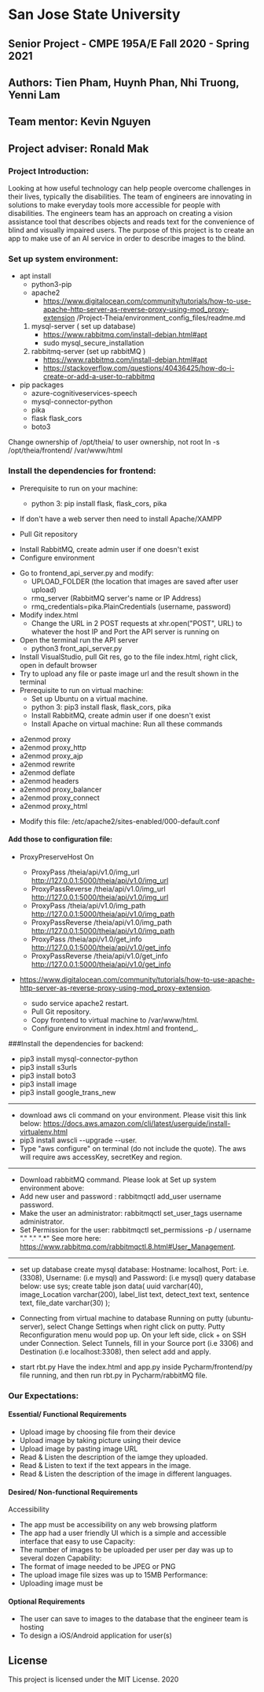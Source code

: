 
# San Jose State University
## Senior Project - CMPE 195A/E  Fall 2020 - Spring 2021
## Authors: Tien Pham, Huynh Phan, Nhi Truong, Yenni Lam
## Team mentor: Kevin Nguyen
## Project adviser: Ronald Mak 


### Project Introduction:
Looking at how useful technology can help people overcome challenges in their lives, 
typically the disabilities. The team of engineers are innovating in solutions to make
 everyday tools more accessible for people with disabilities. The engineers team has an 
 approach on creating a vision assistance tool that describes objects and reads text for 
 the convenience of blind and visually impaired users. The purpose of this project is to 
 create an app to make use of an AI service in order to describe images to the blind.
 
 
 ### Set up system environment:
 * apt install
	- python3-pip
	- apache2
		- https://www.digitalocean.com/community/tutorials/how-to-use-apache-http-server-as-reverse-proxy-using-mod_proxy-extension
		/Project-Theia/environment_config_files/readme.md
	1. mysql-server ( set up database)
		- https://www.rabbitmq.com/install-debian.html#apt
		* sudo mysql_secure_installation
	2. rabbitmq-server (set up rabbitMQ )
		- https://www.rabbitmq.com/install-debian.html#apt
		- https://stackoverflow.com/questions/40436425/how-do-i-create-or-add-a-user-to-rabbitmq
* pip packages
	- azure-cognitiveservices-speech
	- mysql-connector-python
	- pika
	- flask flask_cors
	- boto3

Change ownership of /opt/theia/ to user ownership, not root
ln -s /opt/theia/frontend/ /var/www/html

### Install the dependencies for frontend:
* Prerequisite to run on your machine:
  - python 3: pip install flask, flask_cors, pika

* If don't have a web server then need to install Apache/XAMPP

* Pull Git repository

- Install RabbitMQ, create admin user if one doesn't exist
- Configure environment
* Go to frontend_api_server.py and modify:
   - UPLOAD_FOLDER (the location that images are saved after user upload)
   - rmq_server (RabbitMQ server's name or IP Address)
   - rmq_credentials=pika.PlainCredentials (username, password)
* Modify index.html
   - Change the URL in 2 POST requests at xhr.open("POST", URL) to whatever the host IP and Port the API server is running on
* Open the terminal run the API server
   * python3 front_api_server.py
* Install VisualStudio, pull Git res, go to the file index.html, right click, open in default browser
* Try to upload any file or paste image url and the result shown in the terminal
* Prerequisite to run on virtual machine:
   * Set up Ubuntu on a virtual machine.
   * python 3: pip3 install flask, flask_cors, pika
   * Install RabbitMQ, create admin user if one doesn't exist
   * Install Apache on virtual machine: Run all these commands
- a2enmod proxy
- a2enmod proxy_http
- a2enmod proxy_ajp
- a2enmod rewrite
- a2enmod deflate
- a2enmod headers
- a2enmod proxy_balancer
- a2enmod proxy_connect
- a2enmod proxy_html
* Modify this file: /etc/apache2/sites-enabled/000-default.conf

####  Add those to configuration file: 
   * ProxyPreserveHost On
       * ProxyPass /theia/api/v1.0/img_url http://127.0.0.1:5000/theia/api/v1.0/img_url
       * ProxyPassReverse /theia/api/v1.0/img_url http://127.0.0.1:5000/theia/api/v1.0/img_url
       * ProxyPass /theia/api/v1.0/img_path http://127.0.0.1:5000/theia/api/v1.0/img_path
       * ProxyPassReverse /theia/api/v1.0/img_path http://127.0.0.1:5000/theia/api/v1.0/img_path
       * ProxyPass /theia/api/v1.0/get_info http://127.0.0.1:5000/theia/api/v1.0/get_info
       * ProxyPassReverse /theia/api/v1.0/get_info http://127.0.0.1:5000/theia/api/v1.0/get_info

 
* https://www.digitalocean.com/community/tutorials/how-to-use-apache-http-server-as-reverse-proxy-using-mod_proxy-extension.
   * sudo service apache2 restart.
   * Pull Git repository.
   * Copy frontend to virtual machine to /var/www/html.
   * Configure environment in index.html and frontend_.

###Install the dependencies for backend:
- pip3 install mysql-connector-python
- pip3 install s3urls
- pip3 install boto3
- pip3 install image
- pip3 install google_trans_new
______________________________________________
- download aws cli command on your environment. Please visit this link below: https://docs.aws.amazon.com/cli/latest/userguide/install-virtualenv.html
- pip3 install awscli --upgrade --user.
- Type "aws configure" on terminal (do not include the quote). The aws will require aws accessKey, secretKey and region.
______________________________________________
- Download rabbitMQ command. Please look at Set up system environment above:
- Add new user and password : rabbitmqctl add_user username password.
- Make the user an administrator: rabbitmqctl set_user_tags username administrator.
- Set Permission for the user: rabbitmqctl set_permissions -p / username "." "." ".*" See more here: https://www.rabbitmq.com/rabbitmqctl.8.html#User_Management.
_____________________________________________
- set up database create mysql database: Hostname: localhost, Port: i.e.(3308), Username: (i.e mysql) and Password: (i.e mysql) query database below: use sys; create table json data( uuid varchar(40), image_Location varchar(200), label_list text, detect_text text, sentence text, file_date varchar(30) );
 
- Connecting from virtual machine to database Running on putty (ubuntu-server), select Change Settings when right click on putty. Putty Reconfiguration menu would pop up. On your left side, click + on SSH under Connection. Select Tunnels, fill in your Source port (i.e 3306) and Destination (i.e localhost:3308), then select add and apply.
 
- start rbt.py Have the index.html and app.py inside Pycharm/frontend/py file running, and then run rbt.py in Pycharm/rabbitMQ file.

### Our Expectations:
#### Essential/ Functional Requirements
* Upload image by choosing file from their device
* Upload image by taking picture using their device
* Upload image by pasting image URL
* Read & Listen the description of the iamge they uploaded.
* Read & Listen to text if the text appears in the image.
* Read & Listen the description of the image in different languages.
#### Desired/ Non-functional Requirements
Accessibility
* The app must be accessibility on any web browsing platform
* The app had a user friendly UI which is a simple and accessible interface that easy to use
Capacity:
* The number of images to be uploaded per user per day was up to several dozen
Capability:
* The format of image needed to be JPEG or PNG
* The upload image file sizes was up to 15MB
Performance:
* Uploading image must be 

#### Optional Requirements
* The user can save to images to the database that the engineer team is hosting
* To design a iOS/Android application for user(s)   

## License

This project is licensed under the MIT License. 2020

